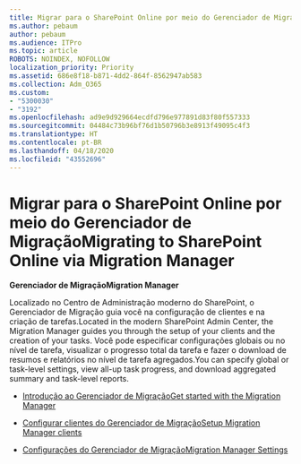 ```yaml
---
title: Migrar para o SharePoint Online por meio do Gerenciador de Migração
ms.author: pebaum
author: pebaum
ms.audience: ITPro
ms.topic: article
ROBOTS: NOINDEX, NOFOLLOW
localization_priority: Priority
ms.assetid: 686e8f18-b871-4dd2-864f-8562947ab583
ms.collection: Adm_O365
ms.custom:
- "5300030"
- "3192"
ms.openlocfilehash: ad9e9d929664ecdfd796e977891d83f80f557333
ms.sourcegitcommit: 04484c73b96bf76d1b50796b3e8913f49095c4f3
ms.translationtype: HT
ms.contentlocale: pt-BR
ms.lasthandoff: 04/18/2020
ms.locfileid: "43552696"
---
```

# <a name="migrating-to-sharepoint-online-via-migration-manager"></a><span data-ttu-id="d559c-102">Migrar para o SharePoint Online por meio do Gerenciador de Migração</span><span class="sxs-lookup"><span data-stu-id="d559c-102">Migrating to SharePoint Online via Migration Manager</span></span>

<span data-ttu-id="d559c-103">**Gerenciador de Migração**</span><span class="sxs-lookup"><span data-stu-id="d559c-103">**Migration Manager**</span></span>

<span data-ttu-id="d559c-104">Localizado no Centro de Administração moderno do SharePoint, o Gerenciador de Migração guia você na configuração de clientes e na criação de tarefas.</span><span class="sxs-lookup"><span data-stu-id="d559c-104">Located in the modern SharePoint Admin Center, the Migration Manager guides you through the setup of your clients and the creation of your tasks.</span></span> <span data-ttu-id="d559c-105">Você pode especificar configurações globais ou no nível de tarefa, visualizar o progresso total da tarefa e fazer o download de resumos e relatórios no nível de tarefa agregados.</span><span class="sxs-lookup"><span data-stu-id="d559c-105">You can specify global or task-level settings, view all-up task progress, and download aggregated summary and task-level reports.</span></span>

- [<span data-ttu-id="d559c-106">Introdução ao Gerenciador de Migração</span><span class="sxs-lookup"><span data-stu-id="d559c-106">Get started with the Migration Manager</span></span>](https://docs.microsoft.com/sharepointmigration/mm-get-started)

- [<span data-ttu-id="d559c-107">Configurar clientes do Gerenciador de Migração</span><span class="sxs-lookup"><span data-stu-id="d559c-107">Setup Migration Manager clients</span></span>](https://docs.microsoft.com/sharepointmigration/mm-setup-clients)

- [<span data-ttu-id="d559c-108">Configurações do Gerenciador de Migração</span><span class="sxs-lookup"><span data-stu-id="d559c-108">Migration Manager Settings</span></span>](https://docs.microsoft.com/sharepointmigration/mm-settings)
